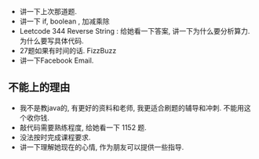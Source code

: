 - 讲一下上次那道题.
- 讲一下 if, boolean , 加减乘除
- Leetcode 344 Reverse String : 给她看一下答案, 讲一下为什么要分析算力. 为什么要写具体代码. 
- 27题如果有时间的话. FizzBuzz
- 讲一下Facebook Email. 

## 不能上的理由

- 我不是教java的, 有更好的资料和老师, 我更适合刷题的辅导和冲刺.  不能用这个收你钱. 
- 敲代码需要熟练程度, 给她看一下 1152 题. 
- 没法按时完成课程要求. 
- 讲一下理解她现在的心情, 作为朋友可以提供一些指导. 
